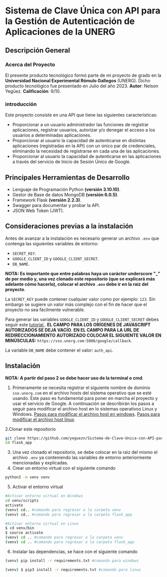 # Sistema de Clave Única con API para la Gestión de Autenticación de Aplicaciones de la UNERG

## Descripción General

### Acerca del Proyecto
El presente producto tecnológico formó parte de mi proyecto de grado en la **Universidad Nacional Experimental Rómulo Gallegos** (UNERG). Dicho producto tecnológico fue presentado en Julio del año 2023.
**Autor**: Nelson Yegüez.
**Calificación**: 9/10.

### introducción
Este proyecto consiste en una API que tiene las siguientes características:
- Proporcionar a un usuario administrador las funciones de registrar aplicaciones, registrar usuarios, autorizar y/o denegar el acceso a los usuarios a determinadas aplicaciones.
- Proporcionar al usuario la capacidad de autenticarse en distintas aplicaciones (registradas en la API) con un único par de credenciales, eliminando la necesidad de registrarse en cada una de las aplicaciones.
- Proporcionar al usuario la capacidad de autenticarse en las aplicaciones a través del servicio de Inicio de Sesión Único de Google.

## Principales Herramientas de Desarrollo
- Lenguaje de Programación Python **(versión 3.10.10)**.
- Gestor de Base de datos MongoDB **(versión 6.0.5)**.
- Framework Flask **(versión 2.2.3)**.
- Swagger para documentar y probar la API.
- JSON Web Token (JWT).

## Consideraciones previas a la instalación
Antes de avanzar a la instalación es necesario generar un archivo `.env` que contenga las siguientes variables de entorno:
- `SECRET_KEY`.
- `GOOGLE_CLIENT_ID` y `GOOGLE_CLIENT_SECRET`.
- `DB_NAME`.

**NOTA: Es importante que entre palabras haya un carácter underscore "_" de por medio y, una vez clonado este repositorio (que se explicará más adelante cómo hacerlo), colocar el archivo `.env` debe ir en la raiz del proyecto**.

La `SECRET_KEY` puede contener cualquier valor como por ejemplo: `123`. Sin embargo se sugiere un valor más complejo con el fin de hacer que el proyecto no sea fácilmente vulnerable.

Para generar las variables `GOOGLE_CLIENT_ID` y `GOOGLE_CLIENT_SECRET` debes seguir este [tutorial ](https://support.google.com/workspacemigrate/answer/9222992?hl=es-419). **EL CAMPO PARA LOS ORÍGENES DE JAVASCRIPT AUTORIZADOS SE DEJA VACÍO**. **EN EL CAMPO PARA LA URL DE REDIRECCIONAMIENTO AUTORIZADO COLOCAR EL SIGUIENTE VALOR EN MINÚSCULAS:** `https://sso.unerg.com:5000/google/callback`. 

La variable `DB_NAME` debe contener el valor: `auth_api`.

## Instalación
**NOTA: A partir del paso 2 se debe hacer uso de la terminal o cmd**.
1. Primeramente se necesita registrar el siguiente nombre de dominio `sso.unerg.com` en el archivo hosts del sistema operativo que se esté usando. Este paso es fundamental para poner en marcha el proyecto y usar el servicio de Google. A continuación se describirán los pasos a seguir para modificar el archivo host en lo sistemas operativos Linux y Windows.
[Pasos para modificar el archivo host en windows](./HOST_FILE_WINDOWS_TUTORIAL.md).
[Pasos para modificar el archivo host linux](./HOST_FILE_LINUX_TUTORIAL.md).

2.Clonar este repositorio
```bash
git clone https://github.com/yeguezn/Sistema-de-Clave-Unica-con-API-para-la-Gestion-de-Autenticacion-de-Aplicaciones-de-la-UNERG flask_app
cd flask_app
```
3. Una vez clonado el repositorio, se debe colocar en la raiz del mismo el archivo `.env` ya conteniendo las variables de entorno anteriormente mencionadas y explicadas.
4. Crear un entorno virtual con el siguiente comando
```bash
python3 -m venv venv
```
5. Activar el entorno virtual
```bash
#Activar entorno virtual en Windows
cd venv/scripts
activate
(venv) cd.. #comando para regresar a la carpeta venv
(venv) cd.. #comando para regresar a la carpeta flask_app
```
```bash
#Activar entorno virtual en Linux
$ cd venv/bin
$ source activate
(venv) cd .. #comando para regresar a la carpeta venv
(venv) cd .. #comando para regresar a la carpeta flask_app
```
6. Instalar las dependencias, se hace con el siguiente comando
```bash
(venv) pip install -r requirements.txt #comando para windows
```
```bash
(venv) $ pip3 install -r requirements.txt #comando para linux
```










